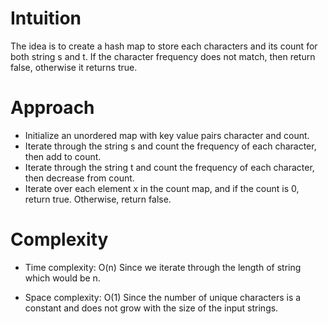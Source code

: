 # Intuition
The idea is to create a hash map to store each characters and its count for both string s and t. If the character frequency does not match, then return false, otherwise it returns true.

# Approach
- Initialize an unordered map with key value pairs character and count.
- Iterate through the string s and count the frequency of each character, then add to count.
- Iterate through the string t and count the frequency of each character, then decrease from count.
- Iterate over each element x in the count map, and if the count is 0, return true. Otherwise, return false.

# Complexity
- Time complexity: O(n)
Since we iterate through the length of string which would be n.

- Space complexity: O(1)
Since the number of unique characters is a constant and does not grow with the size of the input strings.
